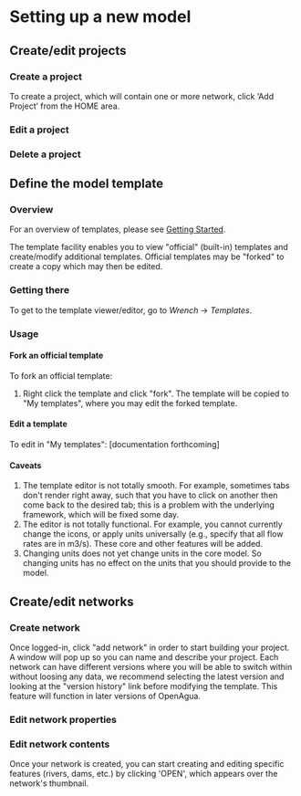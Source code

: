 # Setting up a new model

## Create/edit projects

### Create a project

To create a project, which will contain one or more network, click ‘Add Project’ from the HOME area.

### Edit a project

### Delete a project

## Define the model template

### Overview

For an overview of templates, please see [Getting Started](https://github.com/openagua/openagua-documentation/tree/f19ba5dcd6e831142525f48888c806f2925f6afe/user-guide/getting-started/README.md#network-templates).

The template facility enables you to view "official" \(built-in\) templates and create/modify additional templates. Official templates may be "forked" to create a copy which may then be edited.

### Getting there

To get to the template viewer/editor, go to _Wrench_ -&gt; _Templates_.

### Usage

#### Fork an official template

To fork an official template:

1. Right click the template and click "fork". The template will be copied to "My templates", where you may edit the forked template.

#### Edit a template

To edit in "My templates": \[documentation forthcoming\]

#### Caveats

1. The template editor is not totally smooth. For example, sometimes tabs don't render right away, such that you have to click on another then come back to the desired tab; this is a problem with the underlying framework, which will be fixed some day.
2. The editor is not totally functional. For example, you cannot currently change the icons, or apply units universally \(e.g., specify that all flow rates are in m3/s\). These core and other features will be added.
3. Changing units does not yet change units in the core model. So changing units has no effect on the units that you should provide to the model.

## Create/edit networks

### Create network

Once logged-in, click "add network" in order to start building your project. A window will pop up so you can name and describe your project. Each network can have different versions where you will be able to switch within without loosing any data, we recommend selecting the latest version and looking at the "version history" link before modifying the template. This feature will function in later versions of OpenAgua.

### Edit network properties

### Edit network contents

Once your network is created, you can start creating and editing specific features \(rivers, dams, etc.\) by clicking 'OPEN', which appears over the network's thumbnail.

